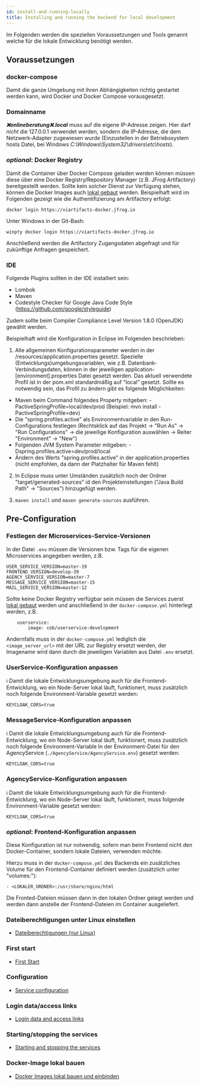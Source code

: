 ```yaml
---
id: install-and-running-locally
title: Installing and running the backend for local development
---
```

Im Folgenden werden die speziellen Voraussetzungen und Tools genannt welche für die lokale Entwicklung benötigt werden.

## Voraussetzungen
### docker-compose
Damit die ganze Umgebung mit ihren Abhängigkeiten richtig gestartet werden kann, wird Docker und Docker Compose vorausgesetzt.

### Domainname
_**❌onlineberatung❌.local**_ muss auf die eigene IP-Adresse zeigen. Hier darf *nicht* die 127.0.0.1 verwendet werden, sondern die IP-Adresse, die dem Netzwerk-Adapter zugewiesen wurde (Einzustellen in der Betriebssystem hosts Datei, bei Windows *C:\Windows\System32\drivers\etc\hosts*).

### _optional_: Docker Registry
Damit die Container über Docker Compose geladen werden können müssen diese über eine Docker Registry/Repository Manager (z.B. JFrog Artifactory) bereitgestellt werden. Sollte kein solcher Dienst zur Verfügung stehen, können die Docker Images auch [lokal gebaut](../backend/build-and-load-docker-image.md) werden.
Beispielhaft wird im Folgenden gezeigt wie die Authentifizierung am Artifactory erfolgt:

``docker login https://viartifacts-docker.jfrog.io``

Unter Windows in der Git-Bash:

``winpty docker login https://viartifacts-docker.jfrog.io``

Anschließend werden die Artifactory Zugangsdaten abgefragt und für zukünftige Anfragen gespeichert.

### IDE
Folgende Plugins sollten in der IDE installiert sein:
* Lombok
* Maven
* Codestyle Checker für Google Java Code Style (https://github.com/google/styleguide)

Zudem sollte beim Compiler Compliance Level Version 1.8.0 (OpenJDK) gewählt werden.

Beispielhaft wird die Konfiguration in Eclipse im Folgenden beschrieben:
1. Alle allgemeinen Konfigurationsparameter werden in der /resources/application.properties gesetzt. Spezielle (Entwicklungs)umgebungsvariablen, wie z.B. Datenbank-Verbindungsdaten, können in der jeweiligen application-[environment].properties Datei gesetzt werden.
Das aktuell verwendete Profil ist in der pom.xml standardmäßig auf "local" gesetzt.
Sollte es notwendig sein, das Profil zu ändern gibt es folgende Möglichkeiten:
- Maven beim Command folgendes Property mitgeben: -PactiveSpringProfile=local/dev/prod (Beispiel: mvn install -PactiveSpringProfile=dev)
- Die "spring.profiles.active" als Environmentvariable in den Run-Configurations festlegen (Rechtsklick auf das Projekt -> "Run As" -> "Run Configurations" -> die jeweilige Konfiguration auswählen -> Reiter "Environment" -> "New")
- Folgenden JVM System Parameter mitgeben: -Dspring.profiles.active=dev/prod/local
- Ändern des Werts "spring.profiles.active" in der application.properties (nicht empfohlen, da dann der Platzhalter für Maven fehlt)

2. In Eclipse muss unter Umständen zusätzlich noch der Ordner "target/generated-sources" id den Projekteinstellungen ("Java Build Path" -> "Sources") hinzugefügt werden.

3. ``maven install`` und ``maven generate-sources`` ausführen.

## Pre-Configuration
### Festlegen der Microservices-Service-Versionen
In der Datei ```.env``` müssen die Versionen bzw. Tags für die eigenen Microservices angegeben werden, z.B.

```
USER_SERVICE_VERSION=master-19
FRONTEND_VERSION=develop-39
AGENCY_SERVICE_VERSION=master-7
MESSAGE_SERVICE_VERSION=master-15
MAIL_SERVICE_VERSION=master-12
```

Sollte keine Docker Registry verfügbar sein müssen die Services zuerst [lokal gebaut](../backend/build-and-load-docker-image.md) werden und anschließend in der ```docker-compose.yml``` hinterlegt werden, z.B.

```
    userservice:
        image: cob/userservice:development
```
Andernfalls muss in der ```docker-compose.yml``` lediglich die ```<image_server_url>``` mit der URL zur Registry ersetzt werden, der Imagename wird dann durch die jeweiligen Variablen aus Datei ```.env``` ersetzt.

### UserService-Konfiguration anpassen
ℹ️ Damit die lokale Entwicklungsumgebung auch für die Frontend-Entwicklung, wo ein Node-Server lokal läuft, funktionert, muss zusätzlich noch folgende Environment-Variable gesetzt werden:

``KEYCLOAK_CORS=true``

### MessageService-Konfiguration anpassen
ℹ️ Damit die lokale Entwicklungsumgebung auch für die Frontend-Entwicklung, wo ein Node-Server lokal läuft, funktionert, muss zusätzlich noch folgende Environment-Variable In der Environment-Datei für den AgencyService (``./AgencyService/AgencyService.env``) gesetzt werden:

``KEYCLOAK_CORS=true``

### AgencyService-Konfiguration anpassen
ℹ️ Damit die lokale Entwicklungsumgebung auch für die Frontend-Entwicklung, wo ein Node-Server lokal läuft, funktionert, muss folgende Environment-Variable gesetzt werden:

``KEYCLOAK_CORS=true``

### _optional_: Frontend-Konfiguration anpassen
Diese Konfiguration ist nur notwendig, sofern man beim Frontend nicht den Docker-Container, sondern lokale Dateien, verwenden möchte.

Hierzu muss in der ``docker-compose.yml`` des Backends ein zusätzliches Volume für den Frontend-Container definiert werden (zusätzlich unter "volumes:"):

``- <LOKALER_ORDNER>:/usr/share/nginx/html``

Die Fronted-Dateien müssen dann in den lokalen Ordner gelegt werden und werden dann anstelle der Frontend-Dateien im Container ausgeliefert.

### Dateiberechtigungen unter Linux einstellen
* [Dateiberechtigungen (nur Linux)](../backend/file-permissions.md)

### First start
* [First Start](../backend/first-start.md)

### Configuration
* [Service configuration](../backend/service-configuration.md)

### Login data/access links
* [Login data and access links](../backend/login-data-access-links.md)

### Starting/stopping the services
* [Starting and stopping the services](../backend/starting-and-stopping-the-services.md)

### Docker-Image lokal bauen
* [Docker Images lokal bauen und einbinden](../backend/build-and-load-docker-image.md)